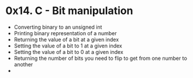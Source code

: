 # 0x14. C - Bit manipulation
- Converting binary to an unsigned int
- Printing binary representation of a number
- Returning the value of a bit at a given index
- Setting the value of a bit to 1 at a given index
- Setting the value of a bit to 0 at a given index
- Returning the number of bits you need to flip to get from one number to another
- 
